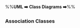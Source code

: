 <link rel="stylesheet" href="{{baseUrl}}/css/textbook.css">

<div class="website-content">

%%**UML :arrow_right: Class Diagrams :arrow_right:**%%

### Association Classes

<div id="main">

<include src="./what/topicPanel.md" />

</div>
</div>
